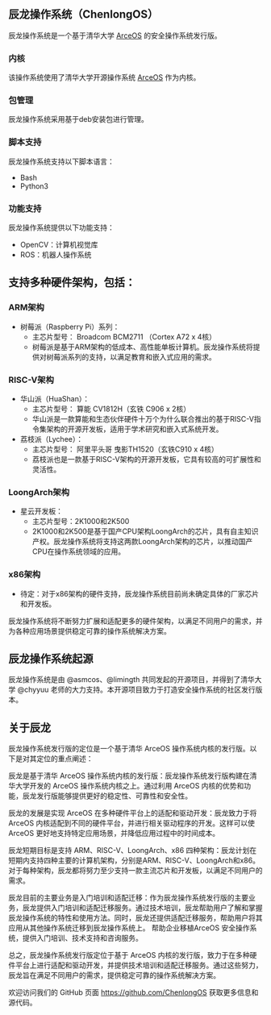## 辰龙操作系统（ChenlongOS）

辰龙操作系统是一个基于清华大学 [ArceOS](https://github.com/rcore-os/arceos) 的安全操作系统发行版。

### 内核
该操作系统使用了清华大学开源操作系统 [ArceOS](https://github.com/rcore-os/arceos) 作为内核。

### 包管理
辰龙操作系统采用基于deb安装包进行管理。

### 脚本支持
辰龙操作系统支持以下脚本语言：
* Bash
* Python3

### 功能支持
辰龙操作系统提供以下功能支持：
* OpenCV：计算机视觉库
* ROS：机器人操作系统

## 支持多种硬件架构，包括：
### ARM架构
* 树莓派（Raspberry Pi）系列：
   - 主芯片型号： Broadcom BCM2711 （Cortex A72 x 4核）
   - 树莓派是基于ARM架构的低成本、高性能单板计算机。辰龙操作系统将提供对树莓派系列的支持，以满足教育和嵌入式应用的需求。

### RISC-V架构
* 华山派（HuaShan）：
   - 主芯片型号： 算能 CV1812H（玄铁 C906 x 2核）
   - 华山派是一款算能和生态伙伴硬件十万个为什么联合推出的基于RISC-V指令集架构的开源开发板，适用于学术研究和嵌入式系统开发。
* 荔枝派（Lychee）：
  - 主芯片型号： 阿里平头哥 曳影TH1520（玄铁C910 x 4核）
  - 荔枝派也是一款基于RISC-V架构的开源开发板，它具有较高的可扩展性和灵活性。

### LoongArch架构
* 星云开发板：
  - 主芯片型号：2K1000和2K500
  - 2K1000和2K500是基于国产CPU架构LoongArch的芯片，具有自主知识产权。辰龙操作系统将支持这两款LoongArch架构的芯片，以推动国产CPU在操作系统领域的应用。

### x86架构
* 待定：对于x86架构的硬件支持，辰龙操作系统目前尚未确定具体的厂家芯片和开发板。

辰龙操作系统将不断努力扩展和适配更多的硬件架构，以满足不同用户的需求，并为各种应用场景提供稳定可靠的操作系统解决方案。

## 辰龙操作系统起源
辰龙操作系统是由 @asmcos、@limingth 共同发起的开源项目，并得到了清华大学 @chyyuu 老师的大力支持。本开源项目致力于打造安全操作系统的社区发行版本。


## 关于辰龙
辰龙操作系统发行版的定位是一个基于清华 ArceOS 操作系统内核的发行版。以下是对其定位的重点阐述：

辰龙是基于清华 ArceOS 操作系统内核的发行版：辰龙操作系统发行版构建在清华大学开发的 ArceOS 操作系统内核之上。通过利用 ArceOS 内核的优势和功能，辰龙发行版能够提供更好的稳定性、可靠性和安全性。

辰龙的发展是实现 ArceOS 在多种硬件平台上的适配和驱动开发：辰龙致力于将 ArceOS 内核适配到不同的硬件平台，并进行相关驱动程序的开发。这样可以使 ArceOS 更好地支持特定应用场景，并降低应用过程中的时间成本。

辰龙短期目标是支持 ARM、RISC-V、LoongArch、x86 四种架构：辰龙计划在短期内支持四种主要的计算机架构，分别是ARM、RISC-V、LoongArch和x86。对于每种架构，辰龙都将努力至少支持一款主流芯片和开发板，以满足不同用户的需求。

辰龙目前的主要业务是入门培训和适配迁移：作为辰龙操作系统发行版的主要业务，辰龙提供入门培训和适配迁移服务。通过技术培训，辰龙帮助用户了解和掌握辰龙操作系统的特性和使用方法。同时，辰龙还提供适配迁移服务，帮助用户将其应用从其他操作系统迁移到辰龙操作系统上。
帮助企业移植ArceOS 安全操作系统，提供入门培训、技术支持和咨询服务。

总之，辰龙操作系统发行版定位于基于 ArceOS 内核的发行版，致力于在多种硬件平台上进行适配和驱动开发，并提供技术培训和适配迁移服务。通过这些努力，辰龙旨在满足不同用户的需求，提供稳定可靠的操作系统解决方案。

欢迎访问我们的 GitHub 页面 <https://github.com/ChenlongOS> 获取更多信息和源代码。
